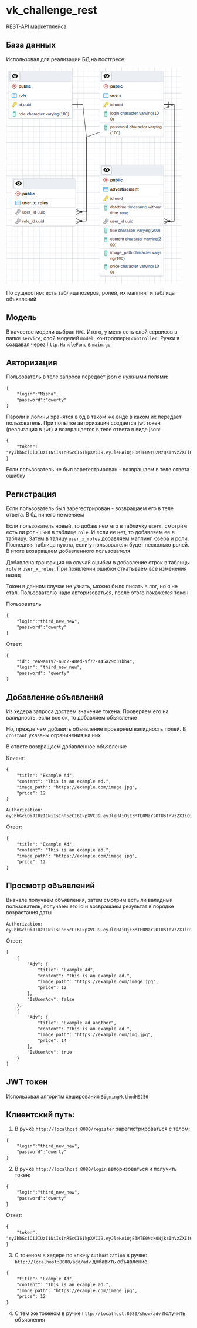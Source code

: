 # vk_challenge_rest
REST-API маркетплейса


## База данных

Использовал для реализации БД на постгресе:

![alt text](image.png)

По сущностям: есть таблица юзеров, ролей, их маппинг и таблица объявлений

## Модель

В качестве модели выбрал `MVC`. Итого, у меня есть слой сервисов в папке `service`, слой моделей `model`, контроллеры `controller`. Ручки я создавал через `http.HandleFunc` в `main.go`

## Авторизация

Пользователь в теле запроса передает json с нужными полями:
```
{
    "login":"Misha",
    "password":"qwerty"
}
```


Пароли и логины хранятся в бд в таком же виде в каком их передает пользователь. При попытке авторизации создается jwt токен (реализация в `jwt`) и возвращается в теле ответа в виде json:
```
{
    "token": "eyJhbGciOiJIUzI1NiIsInR5cCI6IkpXVCJ9.eyJleHAiOjE3MTE0NzU2MzQsInVzZXIiOiIwMDAwMDAwMC0wMDAwLTAwMDAtMDAwMC0wMDAwMDAwMDAwMDAifQ.nTa2aUuFXrHBz1SBVqf5Y83FF7ovKRBZXivCYPBWWlo"
}
```

Если пользователь не был зарегестрирован - возвращаем в теле ответа ошибку 

## Регистрация

Если пользователь был зарегестрирован - возвращаем его в теле ответа. В бд ничего не меняем

Если пользователь новый, то добавляем его в табличку `users`, смотрим есть ли роль `USER` в таблице `role`. И если ее нет, то добавляем ее в таблицу. Затем в талицу `user_x_roles` добавляем маппинг юзера и роли. Последняя таблица нужна, если у пользователя будет несколько ролей. В итоге возвращаем добавленного пользователя

Добавлена транзакция на случай ошибки в добавление строк в таблицы `role` и `user_x_roles`. При появлении ошибки откатываем все изменения назад

Токен в данном случае не узнать, можно было писать в лог, но я не стал. Пользователю надо авторизоваться, после этого покажется токен

Пользователь
```
{
    "login":"third_new_new",
    "password":"qwerty"
}
```

Ответ:
```
{
    "id": "e69a4197-a0c2-48ed-9f77-445a29d31bb4",
    "login": "third_new_new",
    "password": "qwerty"
}
```

## Добавление объявлений

Из хедера запроса достаем значение токена. Проверяем его на валидность, если все ок, то добавляем объявление

Но, прежде чем добавить объявление проверяем валидность полей. В `constant` указаны ограничения на них

В ответе возвращаем добавленное объявление

Клиент:
```
{
    "title": "Example Ad",
    "content": "This is an example ad.",
    "image_path": "https://example.com/image.jpg",
    "price": 12
}
```
```
Authorization: eyJhbGciOiJIUzI1NiIsInR5cCI6IkpXVCJ9.eyJleHAiOjE3MTE0NzY2OTUsInVzZXIiOiJkY2JhZDU3Yy1iNTU0LTQ4NGYtOGM4Mi02ZDFkYzIyMmU1MGUifQ.sQMXvDIG0_HQe3LY0vAGr9rEBMefdZhirGIz0Ea8N2M
```

Ответ:
```
{
    "title": "Example Ad",
    "content": "This is an example ad.",
    "image_path": "https://example.com/image.jpg",
    "price": 12
}
```

## Просмотр объявлений

Вначале получаем объявления, затем смотрим есть ли валидный пользователь, получаем его id и возвращаем результат в порядке возрастания даты

```
Authorization: eyJhbGciOiJIUzI1NiIsInR5cCI6IkpXVCJ9.eyJleHAiOjE3MTE0NzY2OTUsInVzZXIiOiJkY2JhZDU3Yy1iNTU0LTQ4NGYtOGM4Mi02ZDFkYzIyMmU1MGUifQ.sQMXvDIG0_HQe3LY0vAGr9rEBMefdZhirGIz0Ea8N2M
```

Ответ:
```
[
    {
        "Adv": {
            "title": "Example Ad",
            "content": "This is an example ad.",
            "image_path": "https://example.com/image.jpg",
            "price": 12
        },
        "IsUserAdv": false
    },
    {
        "Adv": {
            "title": "Example ad another",
            "content": "This is an example ad.",
            "image_path": "https://example.com/img.jpg",
            "price": 14
        },
        "IsUserAdv": true
    }
]
```

## JWT токен

Использовал алгоритм хеширования `SigningMethodHS256`


## Клиентский путь:

1) В ручке `http://localhost:8080/register` зарегистрироваться с телом:
```
{
    "login":"third_new_new",
    "password":"qwerty"
}
```

2) В ручке `http://localhost:8080/login` авторизоваться и получить токен:
```
{
    "login":"third_new_new",
    "password":"qwerty"
}
```

Ответ:
```
{
    "token": "eyJhbGciOiJIUzI1NiIsInR5cCI6IkpXVCJ9.eyJleHAiOjE3MTE0Nzk0NjksInVzZXIiOiJlNjlhNDE5Ny1hMGMyLTQ4ZWQtOWY3Ny00NDVhMjlkMzFiYjQifQ.2Ha3D2UKtJMoAivRh6aLVoe4zE43KJDXJ5sZshv0dP4"
}
```

3) С токеном в хедере по ключу `Authorization` в ручке: `http://localhost:8080/add/adv` добавить объявление:

```
{
    "title": "Example Ad",
    "content": "This is an example ad.",
    "image_path": "https://example.com/image.jpg",
    "price": 12
}
```

4) С тем же токеном в ручке `http://localhost:8080/show/adv` получить объявления